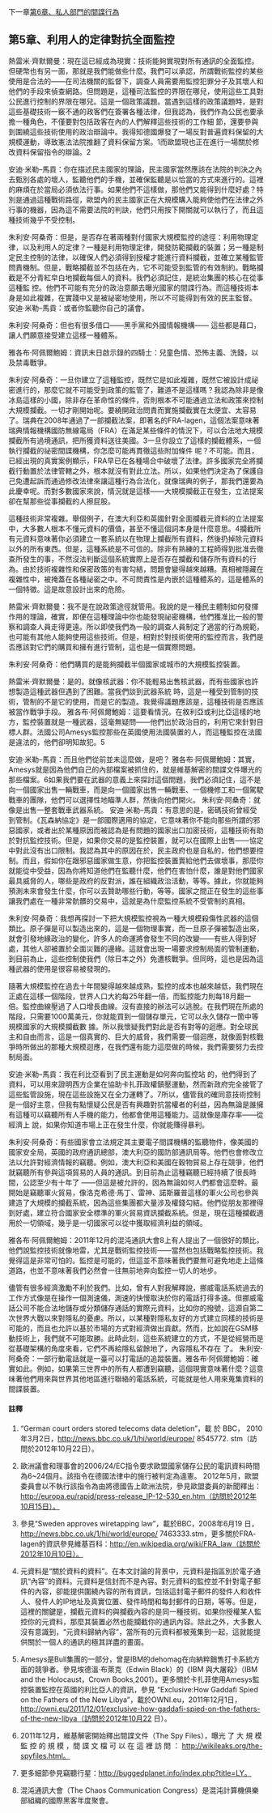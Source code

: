 下一章[第6章、私人部門的間諜行為](第6章.md)    

## 第5章、利用人的定律對抗全面監控

熱雷米·齊默爾曼：現在這已經成為現實：技術能夠實現對所有通訊的全面監控。但硬幣也有另一面，那就是我們能做些什麼。我們可以承認，所謂戰術監控的某些使用是合法的——在司法機關的監督下，調查人員需要用監控犯罪分子及其壞人和他們的手段來偵查網路。但問題是，這種司法監控的界限在哪兒，使用這些工具對公民進行控制的界限在哪兒。這是一個政策議題。當遇到這樣的政策議題時，是對這些基礎技術一竅不通的政客們在簽署各種法律，但我認為，我們作為公民也要承擔一種角色，不僅要對包括政客在內的人們解釋這些技術的工作細 節，還要參與到圍繞這些技術使用的政治辯論中。我得知德國爆發了一場反對普遍資料保留的大規模運動，導致憲法法院推翻了資料保留方案。1而歐盟現也正在進行一場關於修改資料保留指令的辯論。2

安迪·米勒–馬貢：你在描述民主國家的理論，民主國家當然應該在法院的判決之內去甄別各處的壞人，監聽他們的手機，並確保監聽是以恰當的方式來進行的。這裡的麻煩在於當局必須依法行事。如果他們不這樣做，那他們又能得到什麼好處？特別是通過這種戰術路徑，歐盟內的民主國家正在大規模購入能夠使他們在法律之外行事的機器，因為這不需要法院的判訣，他們只用按下開關就可以執行了，而且這種技術幾乎不受控制。

朱利安·阿桑奇：但是，是否存在著兩種對付國家大規模監控的途徑：利用物理定律，以及利用人的定律？一種是利用物理定律，開發防範攔截的裝置；另一種是制定民主控制的法律，以確保人們必須得到授權才能進行資料攔截，並確立某種監管問責機制。但是，戰略攔截並不包括在內，它不可能受到監管的有效制約。戰略攔截是不分青紅皁白地攔截每個人的資料。我們必須記住，是統治集團的核心在從事這種監 控。他們不可能有充分的政治意願去曝光國家的間諜行為。而這種技術本身是如此複雜，在實踐中又是被祕密地使用，所以不可能得到有效的民主監督。
安迪·米勒–馬貢：或者你監聽你自己的議會。
 



朱利安·阿桑奇：但也有很多借口——黑手黨和外國情報機構—— 這些都是藉口，讓人們願意接受建立這樣一種體系。

雅各布·阿佩爾鮑姆：資訊末日啟示錄的四騎士：兒童色情、恐怖主義、洗錢，以及禁毒戰爭。

朱利安·阿桑奇：一旦你建立了這種監控，既然它是如此複雜，既然它被設計成祕密進行的，那麼它就不可能受到政策的監管了，難道不是這樣嗎？我認為除非是像冰島這樣的小國，除非存在革命性的條件，否則根本不可能通過立法和政策來控制大規模攔截。一切才剛開始呢。要繞開政治問責而實施攔截實在太便宜、太容易了。瑞典在2008年通過了一部攔截法案，即著名的FRA-lagen，這個法案意味著瑞典情報機構國防無線電局（FRA）在滿足某些條件的情況下，可以合法地大規模攔截所有過境通訊，把所獲資料送往美國。3一旦你設立了這樣的攔截體系，一個執行攔截的祕密間諜機構，你怎麼可能再貫徹這些附加條件 呢？不可能。而且，已經出現的真實案例顯示，FRA早已在各種場合中破壞了法律。許多國家完全將攔截行動置於法律管轄之外，根本就沒有對此立法。所以，如果他們決定為了保護自己免遭起訴而通過修改法律來讓這種行為合法化，就像瑞典的例子，那我們還要為此慶幸呢。而對多數國家來說，情況就是這樣——大規模攔截正在發生，立法提案卻在幫那些從事攔截的人擦屁股。

這種技術非常複雜。舉個例子，在澳大利亞和英國針對全面攔截元資料的立法提案中，大多數人根本不懂元資料的價值，甚至不懂這個詞本身是什麼意思。4攔截所有元資料意味著你必須建立一套系統以在物理上攔截所有資料，然後扔掉除元資料以外的所有東西。但是，這種系統是不可信的。除非有熟練的工程師得到批准去徹查所發生的事，不然沒法判斷這個系統實際上是否存在攔截和儲存所有資料的行為。由於技術複雜性和保密政策的有害勾結，問題會變得越來越糟。真相被隱藏在複雜性中，被掩蓋在各種祕密之中。不可問責性是內嵌於這種體系的，這是體系的一個特徵。這是故意設計出來的危險。

熱雷米·齊默爾曼：我不是在說政策途徑就管用。我說的是一種民主體制如何發揮作用的理論，確實，即便在這種理論中你也能發現祕密機構，他們獲准比一般的警察和調查人員走得更遠。所以即使我們為一般的調查人員制定了適當的行為規範，也可能有其他人能夠使用這些技術。但是，相對於對技術使用的監控而言，我們是否應該對它們的購買和擁有進行管制，這也是一個實際問題。

朱利安·阿桑奇：他們購買的是能夠攔截半個國家或城市的大規模監控裝置。

熱雷米·齊默爾曼：是的。就像核武器：你不能輕易出售核武器，而有些國家也許想製造這種武器但遇到了困難。當我們談到武器系統 時，這是一種受到管制的技術，管制的不是它的使用，而是它的製造。我覺得議題應該是，這種技術是否應該被當作戰爭手段。
雅各布·阿佩爾鮑姆：這要看情況。在敘利亞或利比亞這樣的地方，監控裝置就是一種武器，這毫無疑問——他們出於政治目的，利用它來針對目標人群。法國公司Amesys監控那些在英國使用法國裝置的人，而這種監控在法國是違法的，他們卻明知故犯。5

安迪·米勒–馬貢：而且他們從前並未這麼做，是吧？
雅各布·阿佩爾鮑姆：其實，Amesys就是因為他們自己的內部檔案被抓住的，就是維基解密的間諜文件曝光的那些檔案。6如果我們要在武器的意義上來探討這個問題，我們必須記住，這不是向一個國家出售一輛戰車，而是向一個國家出售一輛戰車、一個機修工和一個駕駛戰車的團隊，他們可以選擇性地瞄準人群，然後向他們開火。
朱利安·阿桑奇：就像是出售一整套戰車武器系統。
安迪·米勒–馬貢：有意思的是，密碼技術曾經受到管制。《瓦森納協定》是一部國際適用的協定，它意味著你不能向那些所謂的邪惡國家，或者出於某種原因而被認為是有問題的國家出口加密技術，這種技術有助於對抗監控技術。但是，如果你交易的是監控裝置，就可以在國際上出售——協定中對此沒有出口限制。我認為其中的原因在於，民主政府也是自私的，他們想要控制。而且，假如你在跟邪惡國家做生意，你把監控裝置賣給他們去做壞事，那麼你就能從中受益，因為你將知道他們在監聽什麼，他們在害怕什麼，誰是對他們國家最具威脅的人，哪些是政府的反對派，誰在組織政治活動，等等。據此，你就能夠預測未來會發生什麼，你可以去贊助哪些行動，等等。國家之間正在發生的這些事讓我們處在一種非常骯髒的交易中，這就是為什麼監控系統不受管制的真相。 
 
朱利安·阿桑奇：我想再探討一下把大規模監控視為一種大規模殺傷性武器的這個類比。原子彈是可以製造出來的，這是一個物理事實，而一旦原子彈被製造出來，就會引發地緣政治的變化，許多人的命運將會發生不同的改變——有些人得到好處，其他人卻被置於全面災難的邊緣。這就會出現一場要求控制局面的管制運動，到目前為止，這些控制使我們（除日本之外）免遭核戰爭。但同時，這也是因為這種武器的使用是很容易被發現的。

隨著大規模監控在過去十年間變得越來越成熟，監控的成本也越來越低，我們現在正處在這樣一個階段，世界人口大約每25年翻一倍，而監控能力則每18月翻一倍。監控曲線壓過了人口增長曲線。沒有直接的辦法可以逃脫。在我們現在所處的階段，只需要1000萬美元，你就能買到一個儲存單元，它可以永久儲存一箇中等規模國家的大規模攔截數 據。所以我懷疑我們對此是否有對等的迴應。對全球民主和自由而言，這是一個真實的、巨大的威脅，我們需要一個迴應，就像面對核戰爭時所做出的那種大規模迴應，在我們還有能力這麼做的時候，我們需要努力去控制局面。

安迪·米勒–馬貢：我在利比亞看到了民主運動是如何奔向監控站 的，他們得到了資料，可以用來證明西方企業在協助卡扎菲政權鎮壓運動，然而新政府完全接管了這些監管設施，現在這些設施又在全力運轉了。7所以，儘管我的確同意技術控制是一個好主意，但我有點懷疑公民是否有興趣對抗當權者的利益，因為無論是誰擁有這種可以竊聽所有人手機的能力，他都會使用這種能力。這就像是庫存率——從經濟上 說，如果你知道市場上正在發生什麼，你就能賺得暴利。

朱利安·阿桑奇：有些國家會立法規定其主要電子間諜機構的監聽物件，像美國的國家安全局，英國的政府通訊總部，澳大利亞的國防部通訊局等。他們也會修改立法以允許對經濟情報的竊聽。例如，澳大利亞和美國在穀物貿易上存在競爭，他們就竊聽所有參與這項貿易的人員的通訊。到目前為止這種竊聽已經持續了很長時間，公認至少有十年了
——但這是被允許的，因為無論如何人們都會這麼幹。最開始是竊聽軍火貿易，像洛克希德·馬丁、雷神、諾斯羅普這樣的軍火公司也參與建造了大規模的攔截系統，因為這些集團都大量涉及權錢勾結。他們從朋友那裡得到好處，建立符合國家安全標準的軍火貿易資訊攔截系統。但是，現在這種攔截適用於一切領域，幾乎是一切國家可以從中獲取經濟利益的領域。
 
雅各布·阿佩爾鮑姆：2011年12月的混沌通訊大會8上有人提出了一個很好的類比，他們說監控技術就像地雷，尤其是戰術監控技術——當然也包括戰略監控技術。我覺得這是非常可怕的。監控是可能的，但這並不意味著我們要無可避免地走上這條道路，也並不意味著我們必然會一往無前地奔向監控一切人的地步。

儘管有很多經濟激勵不利於我們。比如，曾有人對我解釋說，挪威電話系統過去的工作方式像是在操作一個測速儀，測速的快慢取決於你的電話打得多遠。但挪威電話公司不能合法地儲存或分類儲存通話的實際元資料，比如你的撥號，這源自第二次世界大戰以來對隱私的憂慮。所以，以某種對隱私友好的方式建立同樣的技術是可能的，而且也允許以基於市場的方式對經濟做出貢獻。然而，比如說在GSM移動技術上，我們就不可能取勝。此時此刻，這些系統建立的方式，不是從經營而是從基礎架構的角度來看，它們不再給隱私留餘地了，內容隱私不存在 了。
朱利安·阿桑奇：一部行動電話就是一臺可以打電話的追蹤裝置。雅各布·阿佩爾鮑姆：確實如此。例如，如果第三世界中的所有人都遭到竊聽，這個現實意味著什麼？這意味著他們用來與世界其他地區進行聯絡的電話系統，可能就是他人用來蒐集資料的間諜裝置。

#### 註釋
1. “German court orders stored telecoms data deletion”，載 於 BBC，
2010年3月2日，http://news.bbc.co.uk/1/hi/world/europe/ 8545772. stm（訪問於2012年10月22日）。

2. 歐洲議會和理事會的2006/24/EC指令要求歐盟國家儲存公民的電訊資料時間為6~24個月。該指令在德國法律中的施行被判定為違憲。
2012年5月，歐盟委員會以不執行該指令為由將德國告上歐洲法院，參見歐盟委員的新聞釋出：http://europa.eu/rapid/press-release_IP-12-530_en.htm（訪問於2012年10月15日）。

3. 參見“Sweden approves wiretapping law”，載於BBC，2008年6月19
日，http://news.bbc.co.uk/1/hi/world/europe/ 7463333.stm，更多關於FRA-
lagen的資訊參見維基百科：http://en.wikipedia.org/wiki/FRA_law（訪問於2012年10月10日）。

4. 元資料是“關於資料的資料”。在本文討論的背景中，元資料是指區別於電子通訊“內容”的資料。元資料是信封而不是內容。對元資料的監控並不針對電子郵件的內容，卻能提供圍繞內容的所有資訊，包括這封電子郵件的發件人和收件人、發件人的IP地址及真實位置、發件時間和每封郵件的日期，等等。但是，這裡的關鍵是，攔截元資料的與攔截內容的是同一種技術。如果你授權某人監控你的元資料，那麼其裝置必然也能攔截你的通訊內容。除此之外，大多數人沒有意識到，“元資料歸納內容”，當所有的元資料都被蒐集到一起，這就能提供關於一個人的通訊的極其詳盡的畫面。

5. Amesys是Bull集團的一部分，曾是IBM的dehomag在向納粹銷售打卡系統方面的競爭者。參見埃德溫·布萊克（Edwin Black）的《IBM 與大屠殺》（IBM and the Holocaust，Crown Books,2001）。更多關於卡扎菲使用Amesys監控裝置監控在英國的利比亞人的資訊，參見 “Exclusive:How Gaddafi Spied on the Fathers of the New Libya”，載於OWNI.eu，2011年12月1日，http://owni.eu/2011/12/01/exclusive-how-gaddafi-spied-on-the-fathers-of-the-new-libya（訪問於2012年10月22 日）。

6. 2011年12月，維基解密開始釋出間諜文件（The Spy Files），曝光 了 大 規 模 監 控 的 規 模 ，間 諜 文 檔 可 以 在 這 裡 訪 問 ： http://wikileaks.org/the-spyfiles.html。

7. 更多細節參見竊聽行星：http://buggedplanet.info/index.php?title=LY。

8. 混沌通訊大會（The Chaos Communication Congress）是混沌計算機俱樂部組織的國際黑客年度聚會。